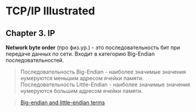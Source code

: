# TCP/IP Illustrated

## Chapter 3. IP

**Network byte order** (про физ.ур.) - это последовательность бит при передаче данных по сети. Входит в категорию Big-Endian последовательностей. 
  
>  Последовательность Big-Endian - наиболее значимые значения нумеруются меньшим адресом ячейки памяти.
>  Последовательность Little-Endian - наиболее значимые значения нумеруются большим адресом ячейки памяти.
  
>  [Big-endian and little-endian terms](https://www.webopedia.com/TERM/B/big_endian.html)
